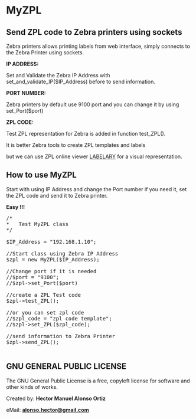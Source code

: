 # MyZPL

## Send ZPL code to Zebra printers using sockets

<p>
   
</p>  

<p>Zebra printers allows printing labels from web interface, simply connects to the Zebra Printer using sockets.</p>
  
 **IP ADDRESS:**
  <p>Set and Validate the Zebra IP Address with set_and_validate_IP($IP_Address) before to send information.</p>
  
 **PORT NUMBER:**
  <p>Zebra printers by default use 9100 port and you can change it by using set_Port($port) </p>
  
 **ZPL CODE:**
  <p>Test ZPL representation for Zebra is added in function test_ZPL().</p>
  <p>It is better Zebra tools to create ZPL templates and labels</p>
  
  but we can use ZPL online viewer [LABELARY](https://www.labelary.com/viewer.html) 
  for a visual representation.
  <p> </p>
  
<hl>
  <p align="center">
      <h2>How to use MyZPL</h2>
  </p> 
</hl>
  
<p>
  Start with using IP Address and change the Port number if you need it, set the ZPL code and send it to Zebra printer.
</p>  


  **Easy !!!**



<pre>
/*
*	Test MyZPL class
*/

$IP_Address = "192.168.1.10";

//Start class using Zebra IP Address 
$zpl = new MyZPL($IP_Address);

//Change port if it is needed 
//$port = "9100";
//$zpl->set_Port($port)

//create a ZPL Test code
$zpl->test_ZPL();

//or you can set zpl code 
//$zpl_code = "zpl code template";
//$zpl->set_ZPL($zpl_code);

//send information to Zebra Printer
$zpl->send_ZPL();

</pre>
  
  <p>
   
  </p>
  
  
  ## GNU GENERAL PUBLIC LICENSE
  <p></p>
  The GNU General Public License is a free, copyleft license for software and other kinds of works.
  
  
  Created by: 	**Hector Manuel Alonso Ortiz**
  <p></p>
  
  eMail: 		**[alonso.hector@gmail.com](mailto:alonso.hector@gmail.com)**
  <p></p>
  
 
  <p></p>
  



